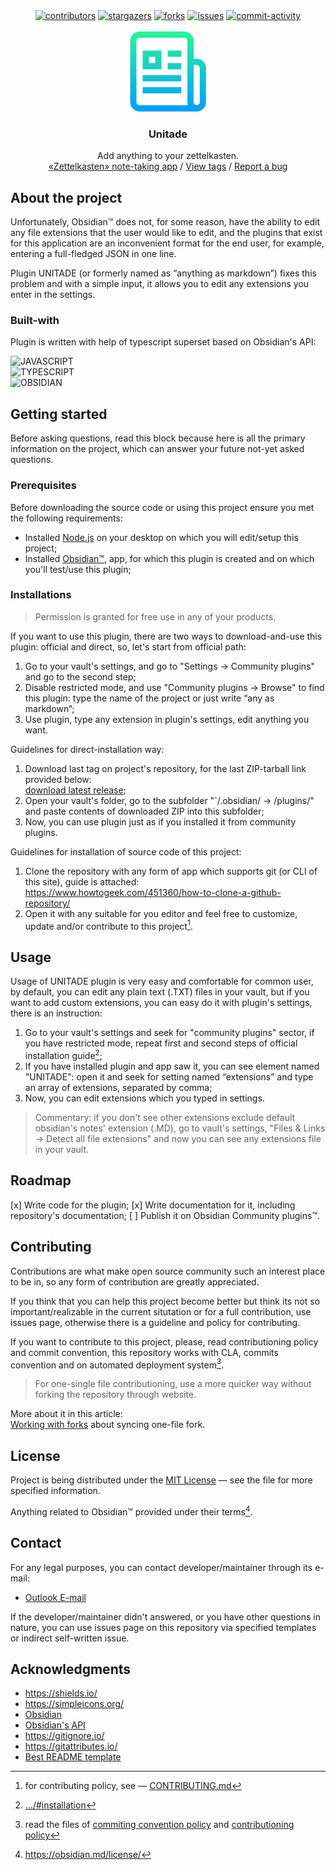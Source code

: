 <div align="center">
    <a href="https://github.com/Falcion/UnitadeOBSIDIAN/graphs/contributors"><img src="https://img.shields.io/github/contributors/Falcion/UnitadeOBSIDIAN" alt="contributors"/></a>
    <a href="https://github.com/Falcion/UnitadeOBSIDIAN/stargazers"><img src="https://img.shields.io/github/stars/Falcion/UnitadeOBSIDIAN" alt="stargazers"/></a>
    <a href="https://github.com/Falcion/UnitadeOBSIDIAN/forks"><img src="https://img.shields.io/github/forks/Falcion/UnitadeOBSIDIAN" alt="forks"/></a>
    <a href="https://github.com/Falcion/UnitadeOBSIDIAN/issues"><img src="https://img.shields.io/github/issues/Falcion/UnitadeOBSIDIAN" alt="issues"/></a>
    <a href="https://github.com/Falcion/UnitadeOBSIDIAN/commits"><img src="https://img.shields.io/github/last-commit/Falcion/UnitadeOBSIDIAN" alt="commit-activity"/></a>
</div>
<br/>
<div align="center">
    <!-- LOGO-DATA: 
     -->
    <!-- <picture align="center">
        <source media="(prefers-color-scheme: dark)" srcset="https://forum.obsidian.md/uploads/default/original/3X/d/1/d1963ecdc1d495388d1114fa18436157ab89e236.png" width="256" height="256"/>
        <source media="(prefers-color-scheme: light)" srcset="https://forum.obsidian.md/uploads/default/original/3X/9/f/9f1b5b46aed533f5386cf276ab2cdce48cbd2e25.png" width="256" height="256"/>
        <img alt="Icon"/>
         </picture> -->
    <img src="./.github/images/icon.png" alt="icon" width="128" height="128"/>
    <!-- TEXT-DATA: 
     -->
    <h3>Unitade</h3>
    <p>
    Add anything to your zettelkasten.
    <br/>
    <a href="https://obsidian.md/">«Zettelkasten» note-taking app</a>
    /
    <a href="https://github.com/Falcion/UnitadeOBSIDIAN/tags/">View tags</a>
    /
    <a href="https://github.com/Falcion/UnitadeOBSIDIAN/issues/">Report a bug</a>
    </p>
</div>

<!-- ABOUT PROJECT:
 -->

About the project
-----------------

Unfortunately, Obsidian™ does not, for some reason, have the ability to edit any file extensions that the user would like to edit, and the plugins that exist for this application are an inconvenient format for the end user, for example, entering a full-fledged JSON in one line.

Plugin UNITADE (or formerly named as “anything as markdown”) fixes this problem and with a simple input, it allows you to edit any extensions you enter in the settings.

<!-- BUILT WITH:
 -->
    
### Built-with

Plugin is written with help of typescript superset based on Obsidian's API:

![JAVASCRIPT](https://img.shields.io/badge/-javascript-F7DF1E?style=for-the-badge&logo=javascript&logoColor=black)\
![TYPESCRIPT](https://img.shields.io/badge/-typescript-3178C6?style=for-the-badge&logo=typescript&logoColor=white)\
![OBSIDIAN](https://img.shields.io/badge/-obsidian-7C3AED?style=for-the-badge&logo=obsidian&logoColor=white)

<!-- STARTING:
 -->

Getting started
---------------

Before asking questions, read this block because here is all the primary information on the project, which can answer your future not-yet asked questions.

<!-- PREREQUISITES:
 -->

### Prerequisites

Before downloading the source code or using this project ensure you met the following requirements:

- Installed [Node.js](https://dotnet.microsoft.com/en-us/download/) on your desktop on which you will edit/setup this project;
- Installed [Obsidian™](https://obsidian.md/), app, for which this plugin is created and on which you'll test/use this plugin;

<!-- INSTALLATION:
 -->

### Installations

> Permission is granted for free use in any of your products.
> 
If you want to use this plugin, there are two ways to download-and-use this plugin: official and direct, so, let's start from official path:

1. Go to your vault's settings, and go to "Settings → Community plugins" and go to the second step;
2. Disable restricted mode, and use "Community plugins → Browse" to find this plugin: type the name of the project or just write “any as markdown”;
3. Use plugin, type any extension in plugin's settings, edit anything you want.

Guidelines for direct-installation way:

1. Download last tag on project's repository, for the last ZIP-tarball link provided below:\
   [download latest release](https://github.com/Falcion/UnitadeOBSIDIAN/releases/latest/);
2. Open your vault's folder, go to the subfolder "`/.obsidian/ → /plugins/" and paste contents of downloaded ZIP into this subfolder;
3. Now, you can use plugin just as if you installed it from community plugins.

Guidelines for installation of source code of this project:

1. Clone the repository with any form of app which supports git (or CLI of this site), guide is attached:\
   https://www.howtogeek.com/451360/how-to-clone-a-github-repository/
2. Open it with any suitable for you editor and feel free to customize, update and/or contribute to this project[^1].

<!-- USAGE:
 -->

Usage
-----

Usage of UNITADE plugin is very easy and comfortable for common user, by default, you can edit any plain text (.TXT) files in your vault, but if you want to add custom extensions, you can easy do it with plugin's settings, there is an instruction:

1. Go to your vault's settings and seek for "community plugins" sector, if you have restricted mode, repeat first and second steps of official installation guide[^2];
2. If you have installed plugin and app saw it, you can see element named "UNITADE": open it and seek for setting named “extensions” and type an array of extensions, separated by comma;
3. Now, you can edit extensions which you typed in settings.

> Commentary: if you don't see other extensions exclude default obsidian's notes' extension (.MD), go to vault's settings, "Files & Links → Detect all file extensions" and now you can see any extensions file in your vault.

<!-- ROADMAP: 
 -->

Roadmap
-------

[x] Write code for the plugin;
[x] Write documentation for it, including repository's documentation;
[ ] Publish it on Obsidian Community plugins™.

<!-- CONTRIBUTING: 
 -->

Contributing
------------

Contributions are what make open source community such an interest place to be in, so any form of contribution are greatly appreciated.

If you think that you can help this project become better but think its not so important/realizable in the current situtation or for a full contribution, use issues page, otherwise there is a guideline and policy for contributing.

If you want to contribute to this project, please, read contributioning policy and commit convention, this repository works with CLA, commits convention and on automated deployment system[^3].

> For one-single file contributioning, use a more quicker way without forking the repository through website.

More about it in this article:\
[Working with forks](https://docs.github.com/en/pull-requests/collaborating-with-pull-requests/working-with-forks/syncing-a-fork/) about syncing one-file fork.

<!-- LICENSE:
 -->

License
-------

Project is being distributed under the [MIT License](https://choosealicense.com/licenses/mit/) — see the file for more specified information.

Anything related to Obsidian™ provided under their terms[^4].

<!-- CONTACT:
 -->

Contact
-------

For any legal purposes, you can contact developer/maintainer through its e-mail:

<!-- Using "MAILTO" for better view of README -->

- <a href="mailto: io.falcion@outlook.com">Outlook E-mail</a>

If the developer/maintainer didn't answered, or you have other questions in nature, you can use issues page on this repository via specified templates or indirect self-written issue.

<!-- ACKNOWLEDGEMENTS:
 -->

Acknowledgments
---------------

- https://shields.io/
- https://simpleicons.org/
- [Obsidian](https://obsidian.md/)
- [Obsidian's API](https://docs.obsidian.md/home)
- https://gitignore.io/
- https://gitattributes.io/
- [Best README template](https://github.com/othneildrew/Best-README-Template)

[^1]: for contributing policy, see — [CONTRIBUTING.md](./.github/CONTRIBUTING.md)
[^2]: [.../#installation](https://github.com/Falcion/UnitadeOBSIDIAN/blob/main/README.md#installation)
[^3]: read the files of [commiting convention policy](./docs/github/COMMIT_CONVENTION.md) and [contributioning policy](.github/CONTRIBUTING.md)
[^4]: https://obsidian.md/license/
